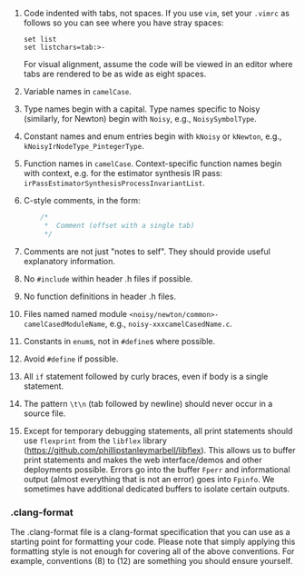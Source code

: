 1.	Code indented with tabs, not spaces. If you use `vim`, set your `.vimrc` as follows so you can see where you have stray spaces:
	````
	set list
	set listchars=tab:>-
	````
	For visual alignment, assume the code will be viewed in an editor where tabs are rendered to be as wide as eight spaces.

2.	Variable names in `camelCase`.

3.	Type names begin with a capital. Type names specific to Noisy (similarly, for Newton) begin with `Noisy`, e.g., `NoisySymbolType`.

4.	Constant names and enum entries begin with `kNoisy` or `kNewton`, e.g., `kNoisyIrNodeType_PintegerType`.

5.	Function names in `camelCase`. Context-specific function names begin with context, e.g. for the estimator synthesis IR pass: `irPassEstimatorSynthesisProcessInvariantList`.

6.	C-style comments, in the form:
	````c
		/*
		 *	Comment (offset with a single tab)
		 */
	````

7.	Comments are not just "notes to self". They should provide useful explanatory information.

8.	No `#include` within header .h files if possible.

9.	No function definitions in header .h files.

10.	Files named named module `<noisy/newton/common>-camelCasedModuleName`, e.g., `noisy-xxxcamelCasedName.c`.

11.	Constants in `enum`s, not in `#define`s where possible.

12.	Avoid `#define` if possible.

13.	All `if` statement followed by curly braces, even if body is a single statement.

14.	The pattern `\t\n` (tab followed by newline) should never occur in a source file.

15.	Except for temporary debugging statements, all print statements should use `flexprint` from the `libflex` library (https://github.com/phillipstanleymarbell/libflex). This allows us to buffer print statements and makes the web interface/demos and other deployments possible. Errors go into the buffer `Fperr` and informational output (almost everything that is not an error) goes into `Fpinfo`. We sometimes have additional dedicated buffers to isolate certain outputs.


### .clang-format

The .clang-format file is a clang-format specification that you can use as a starting point for formatting your code. Please note that simply applying  this formatting style is not enough for covering all of the above conventions. For example, conventions (8) to (12) are something you should ensure yourself.
